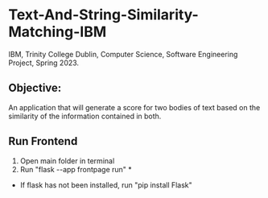 # Text-And-String-Similarity-Matching-IBM

IBM, Trinity College Dublin, Computer Science, Software Engineering Project, Spring 2023.

## Objective:

An application that will generate a score for two bodies of text based on the similarity of the information contained in both.

## Run Frontend

1. Open main folder in terminal
2. Run "flask --app frontpage run" *

* If flask has not been installed, run "pip install Flask" 


